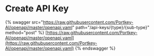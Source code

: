 # Create API Key

{% swagger src="https://raw.githubusercontent.com/Portkey-AI/openapi/master/openapi.yaml" path="/api-keys/{type}/{sub-type}" method="post" %}
[https://raw.githubusercontent.com/Portkey-AI/openapi/master/openapi.yaml](https://raw.githubusercontent.com/Portkey-AI/openapi/master/openapi.yaml)
{% endswagger %}
